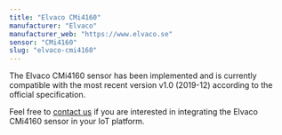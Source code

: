 ```yaml
---
title: "Elvaco CMi4160"
manufacturer: "Elvaco"
manufacturer_web: "https://www.elvaco.se"
sensor: "CMi4160"
slug: "elvaco-cmi4160"
---
```


The Elvaco CMi4160 sensor has been implemented and is currently compatible with 
the most recent version v1.0 (2019-12) according to the official specification.

Feel free to [contact us](/contact/) if you are interested in integrating the 
Elvaco CMi4160 sensor in your IoT platform.